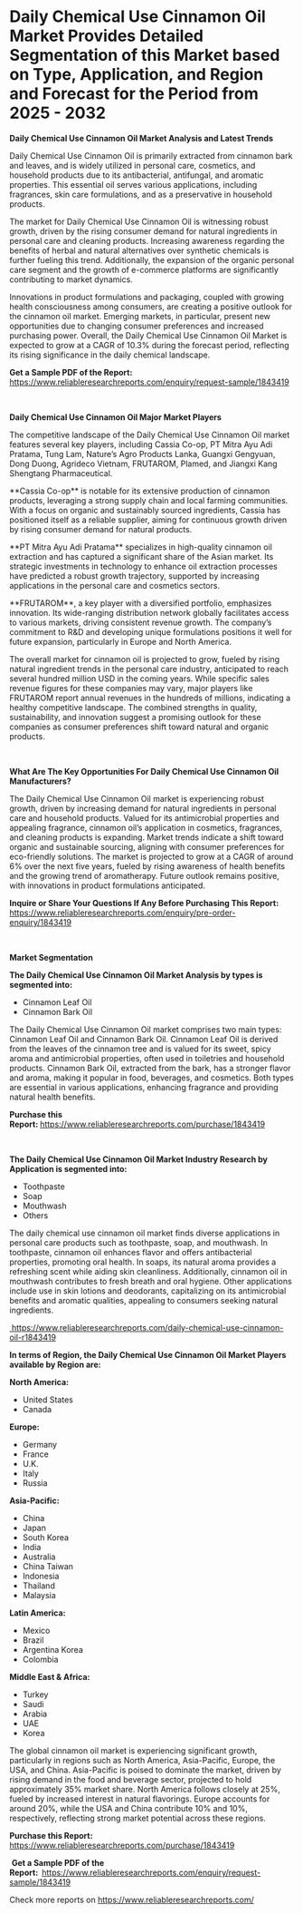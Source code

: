 <p><h1>Daily Chemical Use Cinnamon Oil Market Provides Detailed Segmentation of this Market based on Type, Application, and Region and Forecast for the Period from 2025 - 2032</h1></p><p><strong>Daily Chemical Use Cinnamon Oil Market Analysis and Latest Trends</strong></p>
<p><p>Daily Chemical Use Cinnamon Oil is primarily extracted from cinnamon bark and leaves, and is widely utilized in personal care, cosmetics, and household products due to its antibacterial, antifungal, and aromatic properties. This essential oil serves various applications, including fragrances, skin care formulations, and as a preservative in household products.</p><p>The market for Daily Chemical Use Cinnamon Oil is witnessing robust growth, driven by the rising consumer demand for natural ingredients in personal care and cleaning products. Increasing awareness regarding the benefits of herbal and natural alternatives over synthetic chemicals is further fueling this trend. Additionally, the expansion of the organic personal care segment and the growth of e-commerce platforms are significantly contributing to market dynamics.</p><p>Innovations in product formulations and packaging, coupled with growing health consciousness among consumers, are creating a positive outlook for the cinnamon oil market. Emerging markets, in particular, present new opportunities due to changing consumer preferences and increased purchasing power. Overall, the Daily Chemical Use Cinnamon Oil Market is expected to grow at a CAGR of 10.3% during the forecast period, reflecting its rising significance in the daily chemical landscape.</p></p>
<p><strong>Get a Sample PDF of the Report:&nbsp;</strong> <a href="https://www.reliableresearchreports.com/enquiry/request-sample/1843419?utm_campaign=3545&utm_medium=2&utm_source=Github&utm_content=ia&utm_term=03042025&utm_id=daily-chemical-use-cinnamon-oil">https://www.reliableresearchreports.com/enquiry/request-sample/1843419</a></p>
<p>&nbsp;</p>
<p><strong>Daily Chemical Use Cinnamon Oil Major Market Players</strong></p>
<p><p>The competitive landscape of the Daily Chemical Use Cinnamon Oil market features several key players, including Cassia Co-op, PT Mitra Ayu Adi Pratama, Tung Lam, Nature’s Agro Products Lanka, Guangxi Gengyuan, Dong Duong, Agrideco Vietnam, FRUTAROM, Plamed, and Jiangxi Kang Shengtang Pharmaceutical. </p><p>**Cassia Co-op** is notable for its extensive production of cinnamon products, leveraging a strong supply chain and local farming communities. With a focus on organic and sustainably sourced ingredients, Cassia has positioned itself as a reliable supplier, aiming for continuous growth driven by rising consumer demand for natural products. </p><p>**PT Mitra Ayu Adi Pratama** specializes in high-quality cinnamon oil extraction and has captured a significant share of the Asian market. Its strategic investments in technology to enhance oil extraction processes have predicted a robust growth trajectory, supported by increasing applications in the personal care and cosmetics sectors.</p><p>**FRUTAROM**, a key player with a diversified portfolio, emphasizes innovation. Its wide-ranging distribution network globally facilitates access to various markets, driving consistent revenue growth. The company’s commitment to R&D and developing unique formulations positions it well for future expansion, particularly in Europe and North America.</p><p>The overall market for cinnamon oil is projected to grow, fueled by rising natural ingredient trends in the personal care industry, anticipated to reach several hundred million USD in the coming years. While specific sales revenue figures for these companies may vary, major players like FRUTAROM report annual revenues in the hundreds of millions, indicating a healthy competitive landscape. The combined strengths in quality, sustainability, and innovation suggest a promising outlook for these companies as consumer preferences shift toward natural and organic products.</p></p>
<p>&nbsp;</p>
<p><strong>What Are The Key Opportunities For Daily Chemical Use Cinnamon Oil Manufacturers?</strong></p>
<p><p>The Daily Chemical Use Cinnamon Oil market is experiencing robust growth, driven by increasing demand for natural ingredients in personal care and household products. Valued for its antimicrobial properties and appealing fragrance, cinnamon oil’s application in cosmetics, fragrances, and cleaning products is expanding. Market trends indicate a shift toward organic and sustainable sourcing, aligning with consumer preferences for eco-friendly solutions. The market is projected to grow at a CAGR of around 6% over the next five years, fueled by rising awareness of health benefits and the growing trend of aromatherapy. Future outlook remains positive, with innovations in product formulations anticipated.</p></p>
<p><strong>Inquire or Share Your Questions If Any Before Purchasing This Report:</strong> <a href="https://www.reliableresearchreports.com/enquiry/pre-order-enquiry/1843419?utm_campaign=3545&utm_medium=2&utm_source=Github&utm_content=ia&utm_term=03042025&utm_id=daily-chemical-use-cinnamon-oil">https://www.reliableresearchreports.com/enquiry/pre-order-enquiry/1843419</a></p>
<p>&nbsp;</p>
<p><strong>Market Segmentation</strong></p>
<p><strong>The Daily Chemical Use Cinnamon Oil Market Analysis by types is segmented into:</strong></p>
<p><ul><li>Cinnamon Leaf Oil</li><li>Cinnamon Bark Oil</li></ul></p>
<p><p>The Daily Chemical Use Cinnamon Oil market comprises two main types: Cinnamon Leaf Oil and Cinnamon Bark Oil. Cinnamon Leaf Oil is derived from the leaves of the cinnamon tree and is valued for its sweet, spicy aroma and antimicrobial properties, often used in toiletries and household products. Cinnamon Bark Oil, extracted from the bark, has a stronger flavor and aroma, making it popular in food, beverages, and cosmetics. Both types are essential in various applications, enhancing fragrance and providing natural health benefits.</p></p>
<p><strong>Purchase this Report:&nbsp;</strong><a href="https://www.reliableresearchreports.com/purchase/1843419?utm_campaign=3545&utm_medium=2&utm_source=Github&utm_content=ia&utm_term=03042025&utm_id=daily-chemical-use-cinnamon-oil">https://www.reliableresearchreports.com/purchase/1843419</a></p>
<p>&nbsp;</p>
<p><strong>The Daily Chemical Use Cinnamon Oil Market Industry Research by Application is segmented into:</strong></p>
<p><ul><li>Toothpaste</li><li>Soap</li><li>Mouthwash</li><li>Others</li></ul></p>
<p><p>The daily chemical use cinnamon oil market finds diverse applications in personal care products such as toothpaste, soap, and mouthwash. In toothpaste, cinnamon oil enhances flavor and offers antibacterial properties, promoting oral health. In soaps, its natural aroma provides a refreshing scent while aiding skin cleanliness. Additionally, cinnamon oil in mouthwash contributes to fresh breath and oral hygiene. Other applications include use in skin lotions and deodorants, capitalizing on its antimicrobial benefits and aromatic qualities, appealing to consumers seeking natural ingredients.</p></p>
<p><a href="https://www.reliableresearchreports.com/daily-chemical-use-cinnamon-oil-r1843419?utm_campaign=3545&utm_medium=2&utm_source=Github&utm_content=ia&utm_term=03042025&utm_id=daily-chemical-use-cinnamon-oil">&nbsp;https://www.reliableresearchreports.com/daily-chemical-use-cinnamon-oil-r1843419</a></p>
<p><strong>In terms of Region, the Daily Chemical Use Cinnamon Oil Market Players available by Region are:</strong></p>
<p>
    <p> <strong> North America: </strong>
        <ul>
            <li>United States</li>
            <li>Canada</li>
        </ul>
        </p> 
    <p> <strong> Europe: </strong>
        <ul>
            <li>Germany</li>
            <li>France</li>
            <li>U.K.</li>
            <li>Italy</li>
            <li>Russia</li>
        </ul>
        </p> 
    <p> <strong> Asia-Pacific: </strong>
        <ul>
            <li>China</li>
            <li>Japan</li>
            <li>South Korea</li>
            <li>India</li>
            <li>Australia</li>
            <li>China Taiwan</li>
            <li>Indonesia</li>
            <li>Thailand</li>
            <li>Malaysia</li>
        </ul>
        </p> 
    <p> <strong> Latin America: </strong>
        <ul>
            <li>Mexico</li>
            <li>Brazil</li>
            <li>Argentina Korea</li>
            <li>Colombia</li>
        </ul>
        </p> 
    <p> <strong> Middle East & Africa: </strong>
        <ul>
            <li>Turkey</li>
            <li>Saudi</li>
            <li>Arabia</li>
            <li>UAE</li>
            <li>Korea</li>
        </ul>
    </p>
    </p>
<p><p>The global cinnamon oil market is experiencing significant growth, particularly in regions such as North America, Asia-Pacific, Europe, the USA, and China. Asia-Pacific is poised to dominate the market, driven by rising demand in the food and beverage sector, projected to hold approximately 35% market share. North America follows closely at 25%, fueled by increased interest in natural flavorings. Europe accounts for around 20%, while the USA and China contribute 10% and 10%, respectively, reflecting strong market potential across these regions.</p></p>
<p><strong>Purchase this Report: </strong><a href="https://www.reliableresearchreports.com/purchase/1843419?utm_campaign=3545&utm_medium=2&utm_source=Github&utm_content=ia&utm_term=03042025&utm_id=daily-chemical-use-cinnamon-oil">https://www.reliableresearchreports.com/purchase/1843419</a></p>
<p>&nbsp;<strong>Get a Sample PDF of the Report:&nbsp;&nbsp;</strong><a href="https://www.reliableresearchreports.com/enquiry/request-sample/1843419?utm_campaign=3545&utm_medium=2&utm_source=Github&utm_content=ia&utm_term=03042025&utm_id=daily-chemical-use-cinnamon-oil">https://www.reliableresearchreports.com/enquiry/request-sample/1843419</a></p>
<p><strong></strong></p>
<p>Check more reports on <a href="https://www.reliableresearchreports.com/?utm_campaign=3545&utm_medium=2&utm_source=Github&utm_content=ia&utm_term=03042025&utm_id=daily-chemical-use-cinnamon-oil">https://www.reliableresearchreports.com/</a></p>